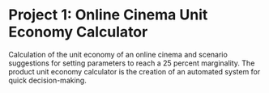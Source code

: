 # Project 1: Online Cinema Unit Economy Calculator
Calculation of the unit economy of an online cinema and scenario suggestions for setting parameters to reach a 25 percent marginality.
The product unit economy calculator is the creation of an automated system for quick decision-making.
